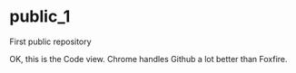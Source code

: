 public_1
========

First public repository

OK, this is the Code view. Chrome handles Github a lot better than Foxfire.
